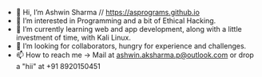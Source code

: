 - 👋 Hi, I’m Ashwin Sharma // https://asprograms.github.io 
- 👀 I’m interested in Programming and a bit of Ethical Hacking.
- 🌱 I’m currently learning web and app development, along with a little investment of time, with Kali Linux.
- 💞️ I’m looking for collaborators, hungry for experience and challenges. 
- 📫 How to reach me -> Mail at ashwin.aksharma.p@outlook.com or drop a "hii" at +91 8920150451

<!---
ASPrograms/ASPrograms is a ✨ special ✨ repository because its `README.md` (this file) appears on your GitHub profile.
You can click the Preview link to take a look at your changes.
--->
